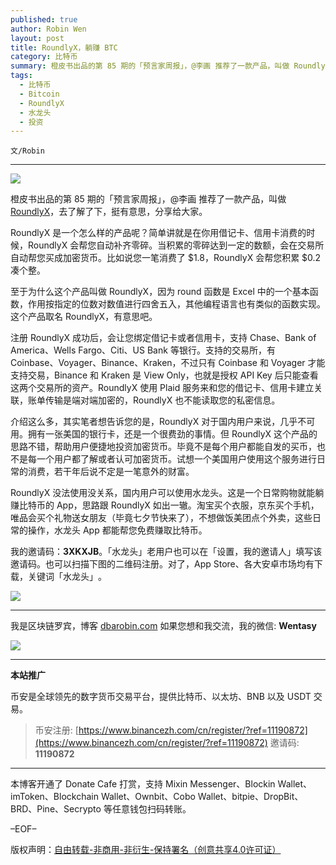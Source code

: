 ```yaml
---
published: true
author: Robin Wen
layout: post
title: RoundlyX，躺赚 BTC
category: 比特币
summary: 橙皮书出品的第 85 期的「预言家周报」，@李画 推荐了一款产品，叫做 RoundlyX，去了解了下，挺有意思，分享给大家。RoundlyX 是一个怎么样的产品呢？简单讲就是在你用借记卡、信用卡消费的时候，RoundlyX 会帮您自动补齐零碎。当积累的零碎达到一定的数额，会在交易所自动帮您买成加密货币。比如说您一笔消费了 $1.8，RoundlyX 会帮您积累 $0.2 凑个整。RoundlyX 没法使用没关系，国内用户可以使用水龙头。这是一个日常购物就能躺赚比特币的 App，思路跟 RoundlyX 如出一辙。
tags:
  - 比特币
  - Bitcoin
  - RoundlyX
  - 水龙头
  - 投资
---
```


`文/Robin`

***

![](https://cdn.dbarobin.com/qzubyit.png)

橙皮书出品的第 85 期的「预言家周报」，@李画 推荐了一款产品，叫做 [RoundlyX](https://www.roundlyx.com/)，去了解了下，挺有意思，分享给大家。

RoundlyX 是一个怎么样的产品呢？简单讲就是在你用借记卡、信用卡消费的时候，RoundlyX 会帮您自动补齐零碎。当积累的零碎达到一定的数额，会在交易所自动帮您买成加密货币。比如说您一笔消费了 $1.8，RoundlyX 会帮您积累 $0.2 凑个整。

至于为什么这个产品叫做 RoundlyX，因为 round 函数是 Excel 中的一个基本函数，作用按指定的位数对数值进行四舍五入，其他编程语言也有类似的函数实现。这个产品取名 RoundlyX，有意思吧。

注册 RoundlyX 成功后，会让您绑定借记卡或者信用卡，支持 Chase、Bank of America、Wells Fargo、Citi、US Bank 等银行。支持的交易所，有 Coinbase、Voyager、Binance、Kraken，不过只有 Coinbase 和 Voyager 才能支持交易，Binance 和 Kraken 是 View Only，也就是授权 API Key 后只能查看这两个交易所的资产。RoundlyX 使用 Plaid 服务来和您的借记卡、信用卡建立关联，账单传输是端对端加密的，RoundlyX 也不能读取您的私密信息。

介绍这么多，其实笔者想告诉您的是，RoundlyX 对于国内用户来说，几乎不可用。拥有一张美国的银行卡，还是一个很费劲的事情。但 RoundlyX 这个产品的思路不错，帮助用户便捷地投资加密货币。毕竟不是每个用户都能自发的买币，也不是每一个用户都了解或者认可加密货币。试想一个美国用户使用这个服务进行日常的消费，若干年后说不定是一笔意外的财富。

RoundlyX 没法使用没关系，国内用户可以使用水龙头。这是一个日常购物就能躺赚比特币的 App，思路跟 RoundlyX 如出一辙。淘宝买个衣服，京东买个手机，唯品会买个礼物送女朋友（毕竟七夕节快来了），不想做饭美团点个外卖，这些日常的操作，水龙头 App 都能帮您免费赚取比特币。

我的邀请码：**3XKXJB**。「水龙头」老用户也可以在「设置，我的邀请人」填写该邀请码。​也可以扫描​下图的二维码注册。​对了，App Store、各大安卓市场均有下载，关键词「水龙头」​。​

![](https://cdn.dbarobin.com/kwdjijt.png)

***

我是区块链罗宾，博客 [dbarobin.com](https://dbarobin.com/)
如果您想和我交流，我的微信: **Wentasy**

![](https://cdn.dbarobin.com/v4yywe2.png)

***

**本站推广**

币安是全球领先的数字货币交易平台，提供比特币、以太坊、BNB 以及 USDT 交易。

> 币安注册: [https://www.binancezh.com/cn/register/?ref=11190872](https://www.binancezh.com/cn/register/?ref=11190872)
> 邀请码: **11190872**

***

本博客开通了 Donate Cafe 打赏，支持 Mixin Messenger、Blockin Wallet、imToken、Blockchain Wallet、Ownbit、Cobo Wallet、bitpie、DropBit、BRD、Pine、Secrypto 等任意钱包扫码转账。

<center>
    <div class="--donate-button"
         data-button-id="f8b9df0d-af9a-460d-8258-d3f435445075"
    ></div>
</center>

–EOF–

版权声明：[自由转载-非商用-非衍生-保持署名（创意共享4.0许可证）](http://creativecommons.org/licenses/by-nc-nd/4.0/deed.zh)
